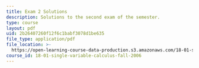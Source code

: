 ```yaml
---
title: Exam 2 Solutions
description: Solutions to the second exam of the semester.
type: course
layout: pdf
uid: 2b26407260f12f6c1babf3078d1be635
file_type: application/pdf
file_location: >-
  https://open-learning-course-data-production.s3.amazonaws.com/18-01-single-variable-calculus-fall-2006/2b26407260f12f6c1babf3078d1be635_exam2sol.pdf
course_id: 18-01-single-variable-calculus-fall-2006
---
```

